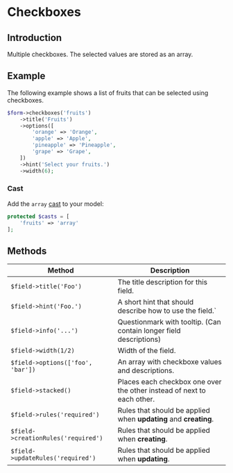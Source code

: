 # Checkboxes

## Introduction

Multiple checkboxes. The selected values are stored as an array.

## Example

The following example shows a list of fruits that can be selected using
checkboxes.

```php
$form->checkboxes('fruits')
    ->title('Fruits')
    ->options([
        'orange' => 'Orange',
        'apple' => 'Apple',
        'pineapple' => 'Pineapple',
        'grape' => 'Grape',
    ])
    ->hint('Select your fruits.')
    ->width(6);
```

### Cast

Add the `array`
[cast](https://laravel.com/docs/5.2/eloquent-mutators#attribute-casting) to your
model:

```php
protected $casts = [
    'fruits' => 'array'
];
```

## Methods

| Method                              | Description                                                            |
| ----------------------------------- | ---------------------------------------------------------------------- |
| `$field->title('Foo')`              | The title description for this field.                                  |
| `$field->hint('Foo.')`              | A short hint that should describe how to use the field.`               |
| `$field->info('...')`               | Questionmark with tooltip. (Can contain longer field descriptions)     |
| `$field->width(1/2)`                | Width of the field.                                                    |
| `$field->options(['foo', 'bar'])`   | An array with checkboxe values and descriptions.                       |
| `$field->stacked()`                 | Places each checkbox one over the other instead of next to each other. |
| `$field->rules('required')`         | Rules that should be applied when **updating** and **creating**.       |
| `$field->creationRules('required')` | Rules that should be applied when **creating**.                        |
| `$field->updateRules('required')`   | Rules that should be applied when **updating**.                        |
